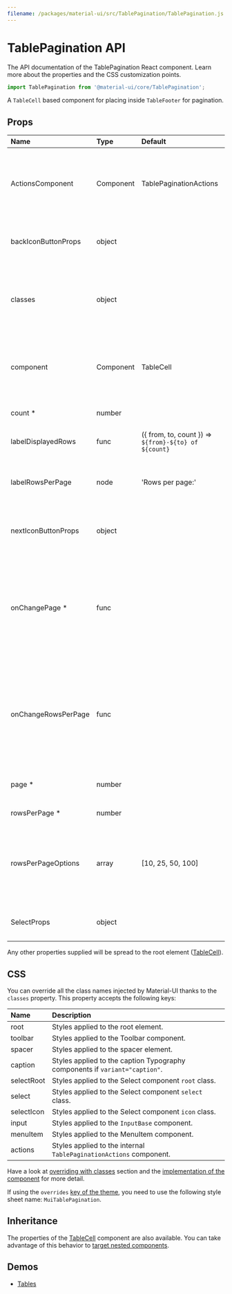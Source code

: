 ```yaml
---
filename: /packages/material-ui/src/TablePagination/TablePagination.js
---
```


<!--- This documentation is automatically generated, do not try to edit it. -->

# TablePagination API

<p class="description">The API documentation of the TablePagination React component. Learn more about the properties and the CSS customization points.</p>

```js
import TablePagination from '@material-ui/core/TablePagination';
```

A `TableCell` based component for placing inside `TableFooter` for pagination.

## Props

| Name | Type | Default | Description |
|:-----|:-----|:--------|:------------|
| <span class="prop-name">ActionsComponent</span> | <span class="prop-type">Component</span> | <span class="prop-default">TablePaginationActions</span> | The component used for displaying the actions. Either a string to use a DOM element or a component. |
| <span class="prop-name">backIconButtonProps</span> | <span class="prop-type">object</span> |   | Properties applied to the back arrow [`IconButton`](/api/icon-button/) component. |
| <span class="prop-name">classes</span> | <span class="prop-type">object</span> |   | Override or extend the styles applied to the component. See [CSS API](#css) below for more details. |
| <span class="prop-name">component</span> | <span class="prop-type">Component</span> | <span class="prop-default">TableCell</span> | The component used for the root node. Either a string to use a DOM element or a component. |
| <span class="prop-name required">count *</span> | <span class="prop-type">number</span> |   | The total number of rows. |
| <span class="prop-name">labelDisplayedRows</span> | <span class="prop-type">func</span> | <span class="prop-default">({ from, to, count }) => `${from}-${to} of ${count}`</span> | Customize the displayed rows label. |
| <span class="prop-name">labelRowsPerPage</span> | <span class="prop-type">node</span> | <span class="prop-default">'Rows per page:'</span> | Customize the rows per page label. Invoked with a `{ from, to, count, page }` object. |
| <span class="prop-name">nextIconButtonProps</span> | <span class="prop-type">object</span> |   | Properties applied to the next arrow [`IconButton`](/api/icon-button/) element. |
| <span class="prop-name required">onChangePage *</span> | <span class="prop-type">func</span> |   | Callback fired when the page is changed.<br><br>**Signature:**<br>`function(event: object, page: number) => void`<br>*event:* The event source of the callback<br>*page:* The page selected |
| <span class="prop-name">onChangeRowsPerPage</span> | <span class="prop-type">func</span> |   | Callback fired when the number of rows per page is changed.<br><br>**Signature:**<br>`function(event: object) => void`<br>*event:* The event source of the callback |
| <span class="prop-name required">page *</span> | <span class="prop-type">number</span> |   | The zero-based index of the current page. |
| <span class="prop-name required">rowsPerPage *</span> | <span class="prop-type">number</span> |   | The number of rows per page. |
| <span class="prop-name">rowsPerPageOptions</span> | <span class="prop-type">array</span> | <span class="prop-default">[10, 25, 50, 100]</span> | Customizes the options of the rows per page select field. If less than two options are available, no select field will be displayed. |
| <span class="prop-name">SelectProps</span> | <span class="prop-type">object</span> |   | Properties applied to the rows per page [`Select`](/api/select/) element. |

Any other properties supplied will be spread to the root element ([TableCell](/api/table-cell/)).

## CSS

You can override all the class names injected by Material-UI thanks to the `classes` property.
This property accepts the following keys:


| Name | Description |
|:-----|:------------|
| <span class="prop-name">root</span> | Styles applied to the root element.
| <span class="prop-name">toolbar</span> | Styles applied to the Toolbar component.
| <span class="prop-name">spacer</span> | Styles applied to the spacer element.
| <span class="prop-name">caption</span> | Styles applied to the caption Typography components if `variant="caption"`.
| <span class="prop-name">selectRoot</span> | Styles applied to the Select component `root` class.
| <span class="prop-name">select</span> | Styles applied to the Select component `select` class.
| <span class="prop-name">selectIcon</span> | Styles applied to the Select component `icon` class.
| <span class="prop-name">input</span> | Styles applied to the `InputBase` component.
| <span class="prop-name">menuItem</span> | Styles applied to the MenuItem component.
| <span class="prop-name">actions</span> | Styles applied to the internal `TablePaginationActions` component.

Have a look at [overriding with classes](/customization/overrides/#overriding-with-classes) section
and the [implementation of the component](https://github.com/mui-org/material-ui/blob/master/packages/material-ui/src/TablePagination/TablePagination.js)
for more detail.

If using the `overrides` [key of the theme](/customization/themes/#css),
you need to use the following style sheet name: `MuiTablePagination`.

## Inheritance

The properties of the [TableCell](/api/table-cell/) component are also available.
You can take advantage of this behavior to [target nested components](/guides/api/#spread).

## Demos

- [Tables](/demos/tables/)

